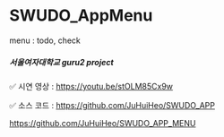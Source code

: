 # SWUDO_AppMenu
menu : todo, check




##### 서울여자대학교 guru2 project






✅ 시연 영상 : https://youtu.be/stOLM85Cx9w




✅ 소스 코드 :
https://github.com/JuHuiHeo/SWUDO_APP


https://github.com/JuHuiHeo/SWUDO_APP_MENU
